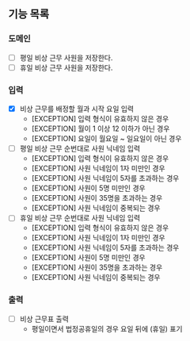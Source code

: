 ## 기능 목록

### 도메인
- [ ] 평일 비상 근무 사원을 저장한다.
- [ ] 휴일 비상 근무 사원을 저장한다.

### 입력
- [x] 비상 근무를 배정할 월과 시작 요일 입력
  - [EXCEPTION] 입력 형식이 유효하지 않은 경우
  - [EXCEPTION] 월이 1 이상 12 이하가 아닌 경우
  - [EXCEPTION] 요일이 월요일 ~ 일요일이 아닌 경우
- [ ] 평일 비상 근무 순번대로 사원 닉네임 입력
  - [EXCEPTION] 입력 형식이 유효하지 않은 경우
  - [EXCEPTION] 사원 닉네임이 1자 미만인 경우 
  - [EXCEPTION] 사원 닉네임이 5자를 초과하는 경우
  - [EXCEPTION] 사원이 5명 미만인 경우
  - [EXCEPTION] 사원이 35명을 초과하는 경우
  - [EXCEPTION] 사원 닉네임이 중복되는 경우
- [ ] 휴일 비상 근무 순번대로 사원 닉네임 입력
  - [EXCEPTION] 입력 형식이 유효하지 않은 경우
  - [EXCEPTION] 사원 닉네임이 1자 미만인 경우
  - [EXCEPTION] 사원 닉네임이 5자를 초과하는 경우
  - [EXCEPTION] 사원이 5명 미만인 경우
  - [EXCEPTION] 사원이 35명을 초과하는 경우
  - [EXCEPTION] 사원 닉네임이 중복되는 경우

### 출력
- [ ] 비상 근무표 출력
  - 평일이면서 법정공휴일의 경우 요일 뒤에 (휴일) 표기